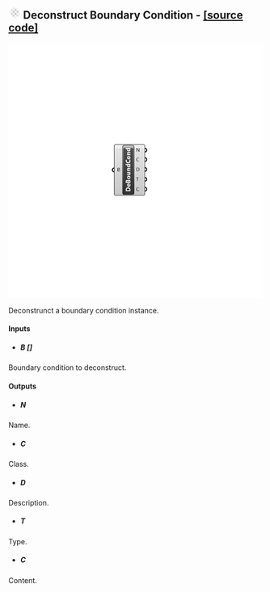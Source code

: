 ## ![](../../images/icons/Deconstruct_Boundary_Condition.png) Deconstruct Boundary Condition - [[source code]](https://github.com/Eddy3D-Dev/Eddy3D/tree/dev/Deconstruct%20Boundary%20Condition.cs)

![](../../images/components/Deconstruct_Boundary_Condition.png)

Deconstrunct a boundary condition instance.

#### Inputs
* ##### B []
Boundary condition to deconstruct.

#### Outputs
* ##### N
Name.
* ##### C
Class.
* ##### D
Description.
* ##### T
Type.
* ##### C
Content.